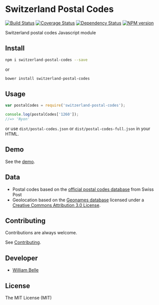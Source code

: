 Switzerland Postal Codes
========================

[![Build Status][travis-image]][travis-url]
[![Coverage Status][coverage-image]][coverage-url]
[![Dependency Status][daviddm-image]][daviddm-url]
[![NPM version][npm-image]][npm-url]

Switzerland postal codes Javascript module

Install
-------

```bash
npm i switzerland-postal-codes --save
```

or

```bash
bower install switzerland-postal-codes
```

Usage
-----

```js
var postalCodes = require('switzerland-postal-codes');

console.log(postalCodes['1260']);
//=> 'Nyon'
```

or use `dist/postal-codes.json` or `dist/postal-codes-full.json` in your HTML.

Demo
----

See the [demo](https://williambelle.github.io/switzerland-postal-codes/).

Data
----

  - Postal codes based on the [official postal codes database][1] from Swiss Post
  - Geolocation based on the [Geonames database][2] licensed under a [Creative
    Commons Attribution 3.0 License][3].

Contributing
------------

Contributions are always welcome.

See [Contributing](CONTRIBUTING.md).

Developer
---------

  * [William Belle](https://github.com/williambelle)

License
-------

The MIT License (MIT)

[1]: https://www.post.ch/en/business/a-z-of-subjects/maintaining-customer-addresses/address-master-data
[2]: http://www.geonames.org/
[3]: http://creativecommons.org/licenses/by/3.0/
[npm-image]: https://img.shields.io/npm/v/switzerland-postal-codes.svg
[npm-url]: https://www.npmjs.com/package/switzerland-postal-codes
[travis-image]: https://travis-ci.org/williambelle/switzerland-postal-codes.svg?branch=master
[travis-url]: https://travis-ci.org/williambelle/switzerland-postal-codes
[coverage-image]: https://coveralls.io/repos/github/williambelle/switzerland-postal-codes/badge.svg
[coverage-url]: https://coveralls.io/github/williambelle/switzerland-postal-codes
[daviddm-image]: https://david-dm.org/williambelle/switzerland-postal-codes/status.svg
[daviddm-url]: https://david-dm.org/williambelle/switzerland-postal-codes
